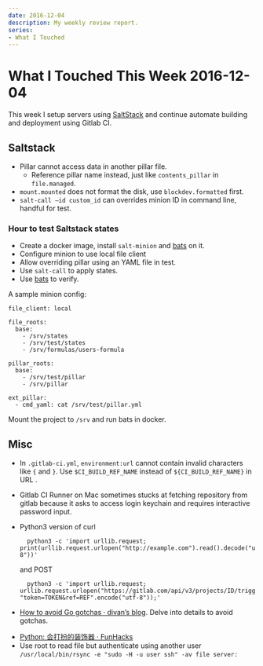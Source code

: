 ```yaml
---
date: 2016-12-04
description: My weekly review report.
series:
- What I Touched
---
```


# What I Touched This Week 2016-12-04


This week I setup servers using [SaltStack][1] and continue automate building and deployment using Gitlab CI.

<!--more-->

## Saltstack
* Pillar cannot access data in another pillar file.
    * Reference pillar name instead, just like `contents_pillar` in `file.managed`.
* `mount.mounted` does not format the disk, use `blockdev.formatted` first.
* `salt-call —id custom_id` can overrides minion ID in command line, handful for test.

### Hour to test Saltstack states

* Create a docker image, install `salt-minion`  and  [bats][2] on it.
* Configure minion to use local file client
* Allow overriding pillar using an YAML file in test.
* Use `salt-call` to apply states.
* Use [bats][3] to verify.

A sample minion config:

```
file_client: local

file_roots:
  base:
    - /srv/states
    - /srv/test/states
    - /srv/formulas/users-formula

pillar_roots:
  base:
    - /srv/test/pillar
    - /srv/pillar
    
ext_pillar:
  - cmd_yaml: cat /srv/test/pillar.yml
```

Mount the project to `/srv` and run bats in docker.

## Misc
- In `.gitlab-ci.yml`, `environment:url` cannot contain invalid characters like `{` and `}`. Use `$CI_BUILD_REF_NAME` instead of `${CI_BUILD_REF_NAME}` in URL .
- Gitlab CI Runner on Mac sometimes stucks at fetching repository from gitlab because it asks to access login keychain and requires interactive password input.
- Python3 version of curl

        python3 -c 'import urllib.request; print(urllib.request.urlopen("http://example.com").read().decode("utf-8"))'

    and POST

        python3 -c 'import urllib.request; urllib.request.urlopen("https://gitlab.com/api/v3/projects/ID/trigger/builds", "token=TOKEN&ref=REF".encode("utf-8"));'

- [How to avoid Go gotchas ·  divan’s blog][4]. Delve into details to avoid gotchas.
* [Python: 会打扮的装饰器 · FunHacks][5]
* Use root to read file but authenticate using another user `/usr/local/bin/rsync -e "sudo -H -u user ssh" -av file server:`

[1]: https://saltstack.com
[2]: https://github.com/sstephenson/bats
[3]: https://github.com/sstephenson/bats
[4]: https://divan.github.io/posts/avoid_gotchas/
[5]: https://segmentfault.com/a/1190000007558691
